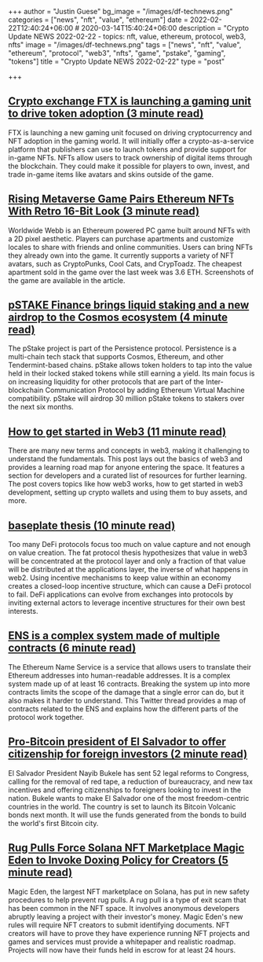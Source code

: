 +++
author = "Justin Guese"
bg_image = "/images/df-technews.png"
categories = ["news", "nft", "value", "ethereum"]
date = 2022-02-22T12:40:24+06:00 # 2020-03-14T15:40:24+06:00
description = "Crypto Update NEWS 2022-02-22 - topics: nft, value, ethereum, protocol, web3, nfts"
image = "/images/df-technews.png"
tags = ["news", "nft", "value", "ethereum", "protocol", "web3", "nfts", "game", "pstake", "gaming", "tokens"]
title = "Crypto Update NEWS 2022-02-22"
type = "post"

+++

## [Crypto exchange FTX is launching a gaming unit to drive token adoption (3 minute read)](https://www.theverge.com/2022/2/21/22944563/ftx-cryptocurrency-exchange-gaming-unit-nft-blockchain?scrolla=5eb6d68b7fedc32c19ef33b4)

FTX is launching a new gaming unit focused on driving cryptocurrency and NFT adoption in the gaming world. It will initially offer a crypto-as-a-service platform that publishers can use to launch tokens and provide support for in-game NFTs. NFTs allow users to track ownership of digital items through the blockchain. They could make it possible for players to own, invest, and trade in-game items like avatars and skins outside of the game.

## [Rising Metaverse Game Pairs Ethereum NFTs With Retro 16-Bit Look (3 minute read)](https://decrypt.co/93466/rising-metaverse-game-pairs-ethereum-nfts-with-retro-16-bit-look)

Worldwide Webb is an Ethereum powered PC game built around NFTs with a 2D pixel aesthetic. Players can purchase apartments and customize locales to share with friends and online communities. Users can bring NFTs they already own into the game. It currently supports a variety of NFT avatars, such as CryptoPunks, Cool Cats, and CrypToadz. The cheapest apartment sold in the game over the last week was 3.6 ETH. Screenshots of the game are available in the article.

## [pSTAKE Finance brings liquid staking and a new airdrop to the Cosmos ecosystem (4 minute read)](https://cointelegraph.com/news/pstake-finance-brings-liquid-staking-and-a-new-airdrop-to-the-cosmos-ecosystem)

The pStake project is part of the Persistence protocol. Persistence is a multi-chain tech stack that supports Cosmos, Ethereum, and other Tendermint-based chains. pStake allows token holders to tap into the value held in their locked staked tokens while still earning a yield. Its main focus is on increasing liquidity for other protocols that are part of the Inter-blockchain Communication Protocol by adding Ethereum Virtual Machine compatibility. pStake will airdrop 30 million pStake tokens to stakers over the next six months.

## [How to get started in Web3 (11 minute read)](https://eda.hashnode.dev/how-to-get-started-in-web3)

There are many new terms and concepts in web3, making it challenging to understand the fundamentals. This post lays out the basics of web3 and provides a learning road map for anyone entering the space. It features a section for developers and a curated list of resources for further learning. The post covers topics like how web3 works, how to get started in web3 development, setting up crypto wallets and using them to buy assets, and more.

## [baseplate thesis (10 minute read)](https://mirror.xyz/samidefi.eth/UQ8_M77g4qx1CT0QH00GUTWViW41aSxX0V7MwetNb8I)

Too many DeFi protocols focus too much on value capture and not enough on value creation. The fat protocol thesis hypothesizes that value in web3 will be concentrated at the protocol layer and only a fraction of that value will be distributed at the applications layer, the inverse of what happens in web2. Using incentive mechanisms to keep value within an economy creates a closed-loop incentive structure, which can cause a DeFi protocol to fail. DeFi applications can evolve from exchanges into protocols by inviting external actors to leverage incentive structures for their own best interests.

## [ENS is a complex system made of multiple contracts (6 minute read)](https://twitter.com/avsa/status/1493634935038656519)

The Ethereum Name Service is a service that allows users to translate their Ethereum addresses into human-readable addresses. It is a complex system made up of at least 16 contracts. Breaking the system up into more contracts limits the scope of the damage that a single error can do, but it also makes it harder to understand. This Twitter thread provides a map of contracts related to the ENS and explains how the different parts of the protocol work together.

## [Pro-Bitcoin president of El Salvador to offer citizenship for foreign investors (2 minute read)](https://cointelegraph.com/news/pro-bitcoin-president-of-el-salvador-to-offer-citizenship-for-foreign-investors)

El Salvador President Nayib Bukele has sent 52 legal reforms to Congress, calling for the removal of red tape, a reduction of bureaucracy, and new tax incentives and offering citizenships to foreigners looking to invest in the nation. Bukele wants to make El Salvador one of the most freedom-centric countries in the world. The country is set to launch its Bitcoin Volcanic bonds next month. It will use the funds generated from the bonds to build the world's first Bitcoin city.

## [Rug Pulls Force Solana NFT Marketplace Magic Eden to Invoke Doxing Policy for Creators (5 minute read)](https://decrypt.co/93474/rug-pulls-solana-nft-marketplace-magic-eden-doxing-policy-launchpad)

Magic Eden, the largest NFT marketplace on Solana, has put in new safety procedures to help prevent rug pulls. A rug pull is a type of exit scam that has been common in the NFT space. It involves anonymous developers abruptly leaving a project with their investor's money. Magic Eden's new rules will require NFT creators to submit identifying documents. NFT creators will have to prove they have experience running NFT projects and games and services must provide a whitepaper and realistic roadmap. Projects will now have their funds held in escrow for at least 24 hours.

